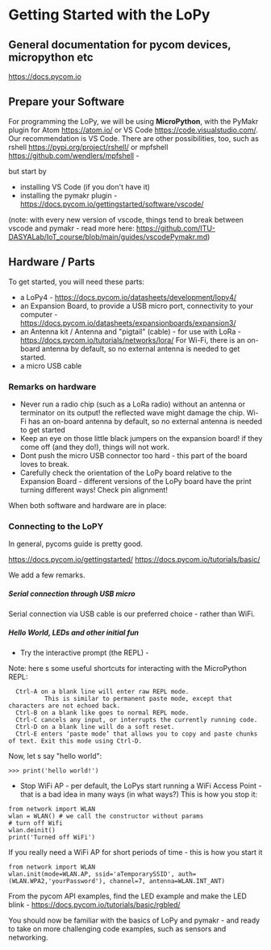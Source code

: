 # Getting Started with the LoPy

## General documentation for pycom devices, micropython etc

https://docs.pycom.io

## Prepare your Software

For programming the LoPy, we will be using **MicroPython**, 
with the PyMakr plugin for Atom https://atom.io/ or VS Code https://code.visualstudio.com/.
Our recommendation is VS Code.
There are other possibilities, too,
such as rshell https://pypi.org/project/rshell/ or mpfshell https://github.com/wendlers/mpfshell -

but start by

- installing VS Code (if you don't have it)
- installing the pymakr plugin - https://docs.pycom.io/gettingstarted/software/vscode/

(note: with every new version of vscode, things tend to break between vscode and pymakr - read more here: https://github.com/ITU-DASYALab/IoT_course/blob/main/guides/vscodePymakr.md)

## Hardware / Parts

To get started, you will need these parts:

 - a LoPy4 - https://docs.pycom.io/datasheets/development/lopy4/
 - an Expansion Board, to provide a USB micro port, connectivity to your computer - https://docs.pycom.io/datasheets/expansionboards/expansion3/
 - an Antenna kit / Antenna and "pigtail" (cable) - for use with LoRa - https://docs.pycom.io/tutorials/networks/lora/
	For Wi-Fi, there is an on-board antenna by default, so no external antenna is needed to get started.
 - a micro USB cable

 ### Remarks on hardware

 - Never run a radio chip (such as a LoRa radio) without an antenna or terminator on its output! the reflected wave might damage the chip. Wi-Fi has an on-board antenna by default, so no external antenna is needed to get started
 - Keep an eye on those little black jumpers on the expansion board! if they come off (and they do!), things will not work.
 - Dont push the micro USB connector too hard - this part of the board loves to break.
 - Carefully check the orientation of the LoPy board relative to the Expansion Board - different versions of the LoPy board have the print turning different ways! Check pin alignment!



When both software and hardware are in place:

### Connecting to the LoPY

In general, pycoms guide is pretty good. 

https://docs.pycom.io/gettingstarted/
https://docs.pycom.io/tutorials/basic/ 

We add a few remarks.

##### Serial connection through USB micro

Serial connection via USB cable is our preferred choice - rather than WiFi.

##### Hello World, LEDs and other initial fun

 - Try the interactive prompt (the REPL) -

 Note: here s some useful shortcuts for interacting with the MicroPython REPL:

  ```
    Ctrl-A on a blank line will enter raw REPL mode.
            This is similar to permanent paste mode, except that characters are not echoed back.
    Ctrl-B on a blank like goes to normal REPL mode.
    Ctrl-C cancels any input, or interrupts the currently running code.
    Ctrl-D on a blank line will do a soft reset.
    Ctrl-E enters ‘paste mode’ that allows you to copy and paste chunks of text. Exit this mode using Ctrl-D.
  ```
 Now, let s say "hello world":

 ```
 >>> print('hello world!')
  ```

  - Stop WiFi AP - per default, the LoPys start running a WiFi Access Point - that is a bad idea in many ways (in what ways?)
  This is how you stop it:

  ```
from network import WLAN
wlan = WLAN() # we call the constructor without params
# turn off Wifi
wlan.deinit()
print('Turned off WiFi')
 ```

 If you really need a WiFi AP for short periods of time - this is how you start it

  ```
 from network import WLAN
wlan.init(mode=WLAN.AP, ssid='aTemporarySSID', auth=(WLAN.WPA2,'yourPassword'), channel=7, antenna=WLAN.INT_ANT)
 ```

 From the pycom API examples, 
find the LED example and make the LED blink -
https://docs.pycom.io/tutorials/basic/rgbled/

You should now be familiar with the basics of LoPy and pymakr -
and ready to take on more challenging code examples, such as sensors and networking.

